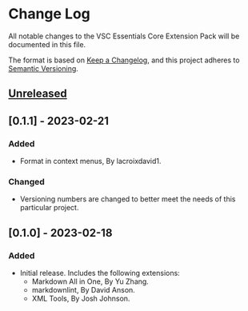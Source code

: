 # Change Log

All notable changes to the VSC Essentials Core Extension Pack will be documented in this file.

The format is based on [Keep a Changelog](https://keepachangelog.com/en/1.0.0/),
and this project adheres to [Semantic Versioning](https://semver.org/spec/v2.0.0.html).

## [Unreleased]

## [0.1.1] - 2023-02-21

### Added

* Format in context menus, By lacroixdavid1.

### Changed

* Versioning numbers are changed to better meet the needs of this particular project.

## [0.1.0] - 2023-02-18

### Added

* Initial release. Includes the following extensions:
  * Markdown All in One, By Yu Zhang.
  * markdownlint, By David Anson.
  * XML Tools, By Josh Johnson.

[Unreleased]: https://github.com/Gydunhn/VSC-Essentials/tree/develop
[0.0.1]: https://github.com/Gydunhn/VSC-Essentials/releases/tag/0.0.1
